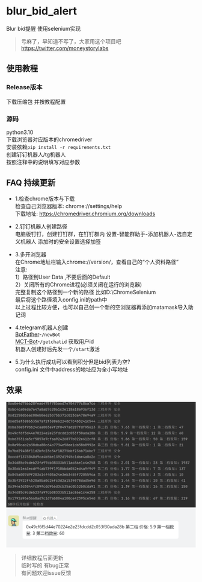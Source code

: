 # blur_bid_alert
Blur bid提醒 使用selenium实现

> 亏麻了，早知道不写了，大家用这个项目吧 https://twitter.com/moneystorylabs
## 使用教程  

### Release版本  
下载压缩包 并按教程配置  

### 源码  
python3.10  
下载浏览器对应版本的chromedriver  
安装依赖`pip install -r requirements.txt`  
创建钉钉机器人/tg机器人  
按照注释中的说明填写对应参数  

## FAQ 持续更新  

* 1.检查chrome版本与下载  
检查自己浏览器版本: chrome://settings/help  
下载地址: https://chromedriver.chromium.org/downloads  

* 2.钉钉机器人创建路径  
电脑版钉钉，创建钉钉群，在钉钉群内 设置-智能群助手-添加机器人-选自定义机器人 添加时的安全设置选择加签  

* 3.多开浏览器  
在Chrome地址栏输入chrome://version/，查看自己的“个人资料路径”  
注意:  
1）路径到User  Data ,不要后面的Default    
2）关闭所有的Chrome进程(必须关闭在运行的浏览器)   
完整复制这个路径到一个新的路径 比如D:\ChromeSelenium  
最后将这个路径填入config.ini的path中  
以上过程比较方便，也可以自己创一个新的空浏览器再添加matamask导入助记词 

* 4.telegram机器人创建  
[BotFather](https://t.me/BotFather)-`/newBot`  
[MCT-Bot](https://t.me/MCT_CLUB_BOT)-`/getchatid` 获取用户id  
机器人创建好后先发一个`/start`激活  

* 5.为什么执行成功可以看到积分但是bid列表为空?  
config.ini 文件中address的地址应为全小写地址  

## 效果  
![log](log.png)  
![alert](alert.png)
>详细教程后面更新  
>临时写的 有bug正常  
>有问题欢迎issue反馈  
